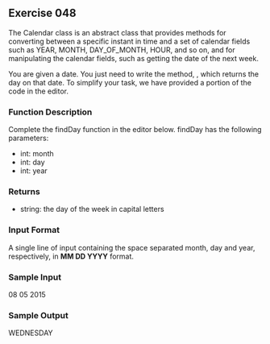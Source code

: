 ## Exercise 048

The Calendar class is an abstract class that provides methods for converting between a specific instant in time and a set of calendar fields such as YEAR, MONTH, DAY_OF_MONTH, HOUR, and so on, and for manipulating the calendar fields, such as getting the date of the next week.

You are given a date. You just need to write the method, , which returns the day on that date. To simplify your task, we have provided a portion of the code in the editor.

### Function Description

Complete the findDay function in the editor below.
findDay has the following parameters:

* int: month
* int: day
* int: year

### Returns

* string: the day of the week in capital letters

### Input Format

A single line of input containing the space separated month, day and year, respectively, in **MM DD YYYY**   format.

### Sample Input

08 05 2015

### Sample Output

WEDNESDAY
